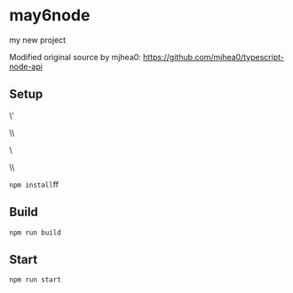 # may6node

my new project

Modified original source by mjhea0: https://github.com/mjhea0/typescript-node-api

## Setup









\\\'































\\\

































\\








\\\






























`npm install`ff












## Build







`npm run build`





## Start

`npm run start`


